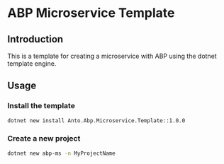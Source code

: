 # ABP Microservice Template

## Introduction

This is a template for creating a microservice with ABP using the dotnet template engine.

## Usage

### Install the template

```bash
dotnet new install Anto.Abp.Microservice.Template::1.0.0
```

### Create a new project

```bash
dotnet new abp-ms -n MyProjectName
```
